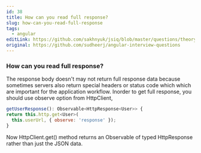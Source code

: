 ```yaml
---
id: 38
title: How can you read full response?
slug: how-can-you-read-full-response
tags:
  - angular
editLink: https://github.com/sakhnyuk/jsiq/blob/master/questions/theory/angular/38.md
original: https://github.com/sudheerj/angular-interview-questions
---
```


### How can you read full response?

The response body doesn't may not return full response data because sometimes servers also return special headers or status code which which are important for the application workflow. Inorder to get full response, you should use observe option from HttpClient,

```javascript
getUserResponse(): Observable<HttpResponse<User>> {
return this.http.get<User>(
  this.userUrl, { observe: 'response' });
}
```

Now HttpClient.get() method returns an Observable of typed HttpResponse rather than just the JSON data.